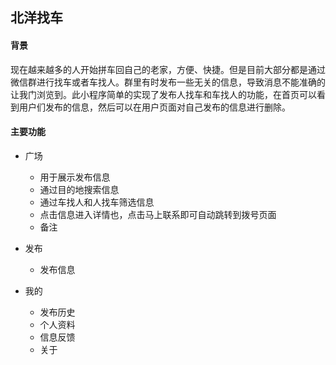 ## 北洋找车

#### 背景
现在越来越多的人开始拼车回自己的老家，方便、快捷。但是目前大部分都是通过微信群进行找车或者车找人。群里有时发布一些无关的信息，导致消息不能准确的让我门浏览到。此小程序简单的实现了发布人找车和车找人的功能，在首页可以看到用户们发布的信息，然后可以在用户页面对自己发布的信息进行删除。
#### 主要功能
- 广场
	- 用于展示发布信息
	- 通过目的地搜索信息
	- 通过车找人和人找车筛选信息
	- 点击信息进入详情也，点击马上联系即可自动跳转到拨号页面
	- 备注
- 发布
	- 发布信息
	
- 我的
	- 发布历史
	- 个人资料
	- 信息反馈
	- 关于

